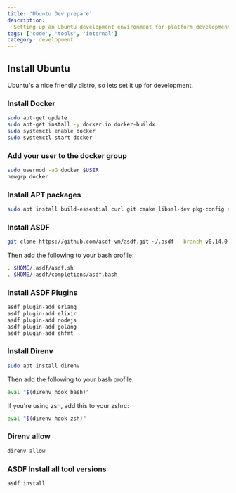 ```yaml
---
title: 'Ubuntu Dev prepare'
description:
  Setting up an Ubuntu development environment for platform development.
tags: ['code', 'tools', 'internal']
category: development
---
```


## Install Ubuntu

Ubuntu's a nice friendly distro, so lets set it up for development.

### Install Docker

```sh
sudo apt-get update
sudo apt-get install -y docker.io docker-buildx
sudo systemctl enable docker
sudo systemctl start docker
```

### Add your user to the docker group

```sh
sudo usermod -aG docker $USER
newgrp docker
```

### Install APT packages

```sh
sudo apt install build-essential curl git cmake libssl-dev pkg-config autoconf m4 libncurses5-dev inotify-tools
```

### Install ASDF

```sh
git clone https://github.com/asdf-vm/asdf.git ~/.asdf --branch v0.14.0
```

Then add the following to your bash profile:

```sh
. $HOME/.asdf/asdf.sh
. $HOME/.asdf/completions/asdf.bash
```

### Install ASDF Plugins

```sh
asdf plugin-add erlang
asdf plugin-add elixir
asdf plugin-add nodejs
asdf plugin-add golang
asdf plugin-add shfmt
```

### Install Direnv

```sh
sudo apt install direnv
```

Then add the following to your bash profile:

```sh
eval "$(direnv hook bash)"
```

If you're using zsh, add this to your zshrc:

```sh
eval "$(direnv hook zsh)"
```

### Direnv allow

```sh
direnv allow
```

### ASDF Install all tool versions

```sh
asdf install
```
